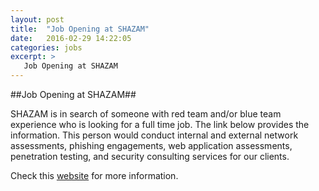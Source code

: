 ```yaml
---
layout: post
title:  "Job Opening at SHAZAM"
date:   2016-02-29 14:22:05
categories: jobs
excerpt: >
   Job Opening at SHAZAM
---
```


##Job Opening at SHAZAM##

SHAZAM is in search of someone with red team and/or blue team experience who is looking for a full time job. The link below provides the information. This person would conduct internal and external network assessments, phishing engagements, web application assessments, penetration testing, and security consulting services for our clients. 



Check this [website](http://chk.tbe.taleo.net/chk04/ats/careers/requisition.jsp?org=SHAZAM&cws=1&rid=188) for more information.
